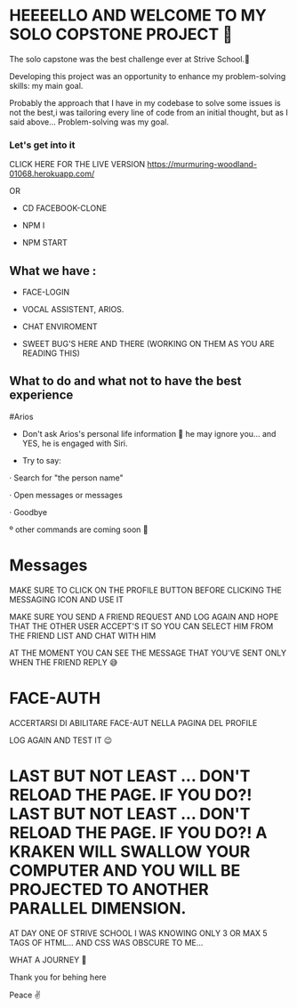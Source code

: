 # HEEEELLO AND WELCOME TO MY SOLO COPSTONE PROJECT 🚀

The solo capstone was the best challenge ever at Strive School.🤩

Developing this project was an opportunity to enhance my problem-solving skills: my main goal.

Probably the approach that I have in my codebase to solve some issues is not the best,i was tailoring every line of code from an initial thought, but as I said above... Problem-solving was my goal.

### Let's get into it

CLICK HERE FOR THE LIVE VERSION https://murmuring-woodland-01068.herokuapp.com/

OR

- CD FACEBOOK-CLONE

- NPM I

- NPM START

## What we have :

- FACE-LOGIN

- VOCAL ASSISTENT, ARIOS.

- CHAT ENVIROMENT

- SWEET BUG'S HERE AND THERE (WORKING ON THEM AS YOU ARE READING THIS)

## What to do and what not to have the best experience

#Arios

- Don't ask Arios's personal life information 🤣 he may ignore you... and YES, he is engaged with Siri.

- Try to say:

· Search for "the person name"

· Open messages or messages

· Goodbye

º other commands are coming soon 💪

# Messages

MAKE SURE TO CLICK ON THE PROFILE BUTTON BEFORE CLICKING THE MESSAGING ICON AND USE IT

MAKE SURE YOU SEND A FRIEND REQUEST AND LOG AGAIN AND HOPE THAT THE OTHER USER ACCEPT'S IT SO YOU CAN SELECT HIM FROM THE FRIEND LIST AND CHAT WITH HIM

AT THE MOMENT YOU CAN SEE THE MESSAGE THAT YOU'VE SENT ONLY WHEN THE FRIEND REPLY 😅

# FACE-AUTH

ACCERTARSI DI ABILITARE FACE-AUT NELLA PAGINA DEL PROFILE

LOG AGAIN AND TEST IT 😉

# LAST BUT NOT LEAST ... DON'T RELOAD THE PAGE. IF YOU DO?! LAST BUT NOT LEAST ... DON'T RELOAD THE PAGE. IF YOU DO?! A KRAKEN WILL SWALLOW YOUR COMPUTER AND YOU WILL BE PROJECTED TO ANOTHER PARALLEL DIMENSION.

AT DAY ONE OF STRIVE SCHOOL I WAS KNOWING ONLY 3 OR MAX 5 TAGS OF HTML... AND CSS WAS OBSCURE TO ME...

WHAT A JOURNEY 🥵

Thank you for behing here

Peace ✌️
